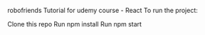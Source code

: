 robofriends
Tutorial for udemy course - React To run the project:

Clone this repo
Run npm install
Run npm start